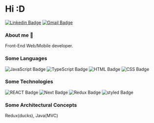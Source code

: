 # Hi :D

[![Linkedin Badge](https://img.shields.io/badge/-LinkedIn-blue?style=for-the-badge&logo=Linkedin&logoColor=white&link=https://www.linkedin.com/in/roberto-rodrigues-da-silva-junior-85a2a1136)](https://www.linkedin.com/in/roberto-rodrigues-da-silva-junior-85a2a1136)
[![Gmail Badge](https://img.shields.io/badge/-Gmail-c14438?style=for-the-badge&logo=Gmail&logoColor=white&link=mailto:beto.rodriguesds@gmail.com)](mailto:beto.rodriguesds@gmail.com)


### About me :rocket:
 Front-End Web/Mobile developer.

### Some Languages

![JavaScript Badge](https://img.shields.io/badge/-javascript-yellow?style=for-the-badge&logo=Javascript&logoColor=white)
![TypeScript Badge](https://img.shields.io/badge/-Typescript-blue?style=for-the-badge&logo=typescript&logoColor=white)
![HTML Badge](https://img.shields.io/badge/-HTML-gray?style=for-the-badge&logo=html5&logoColor=red)
![CSS Badge](https://img.shields.io/badge/-CSS-gray?style=for-the-badge&logo=css3&logoColor=blue)

### Some Technologies
![REACT Badge](https://img.shields.io/badge/-React-gray?style=for-the-badge&logo=react&logoColor=white)
![Next Badge](https://img.shields.io/badge/-Next-gray?style=for-the-badge&logo=vercel&logoColor=white)
![Redux Badge](https://img.shields.io/badge/-REDUX-gray?style=for-the-badge&logo=redux&logoColor=red)
![styled Badge](https://img.shields.io/badge/-StyledComponents-grey?style=for-the-badge&logo=styledcomponents&logoColor=blue)

### Some Architectural Concepts

  Redux(ducks), Java(MVC)

